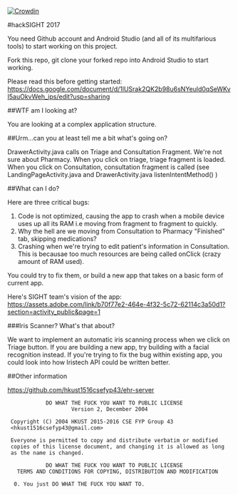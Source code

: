 [![Crowdin](https://d322cqt584bo4o.cloudfront.net/ehr-android/localized.svg)](https://crowdin.com/project/ehr-android)



#hackSIGHT 2017

You need Github account and Android Studio (and all of its multifarious tools) to start working on this project.

Fork this repo, git clone your forked repo into Android Studio to start working.

Please read this before getting started: https://docs.google.com/document/d/1lUSrak2QK2b98u6sNYeuld0qSeWKvI5auOkvWeh_ips/edit?usp=sharing


##WTF am I looking at?

You are looking at a complex application structure.


##Urm...can you at least tell me a bit what's going on?

DrawerActivity.java calls on Triage and Consultation Fragment. We're not sure about Pharmacy. When you click on triage, triage fragment is loaded. When you click on Consultation, consultation fragment is called (see LandingPageActivity.java and DrawerActivity.java listenIntentMethod() )


##What can I do?

Here are three critical bugs:
1. Code is not optimized, causing the app to crash when a mobile device uses up all its RAM i.e moving from fragment to fragment to quickly.
2. Why the hell are we moving from Consultation to Pharmacy "Finished" tab, skipping medications?
3. Crashing when we're trying to edit patient's information in Consultation. This is becausae too much resources are being called onClick (crazy amount of RAM used).

You could try to fix them, or build a new app that takes on a basic form of current app.

Here's SIGHT team's vision of the app: https://assets.adobe.com/link/b70f77e2-464e-4f32-5c72-62114c3a50d1?section=activity_public&page=1


###Iris Scanner? What's that about?

We want to implement an automatic iris scanning process when we click on Triage button. If you are building a new app, try building with a facial recognition instead. If you're trying to fix the bug within existing app, you could look into how Iristech API could be written better.


##Other information

https://github.com/hkust1516csefyp43/ehr-server

```
            DO WHAT THE FUCK YOU WANT TO PUBLIC LICENSE
                    Version 2, December 2004

 Copyright (C) 2004 HKUST 2015-2016 CSE FYP Group 43 
 <hkust1516csefyp43@gmail.com>

 Everyone is permitted to copy and distribute verbatim or modified
 copies of this license document, and changing it is allowed as long
 as the name is changed.

            DO WHAT THE FUCK YOU WANT TO PUBLIC LICENSE
   TERMS AND CONDITIONS FOR COPYING, DISTRIBUTION AND MODIFICATION

  0. You just DO WHAT THE FUCK YOU WANT TO.

```